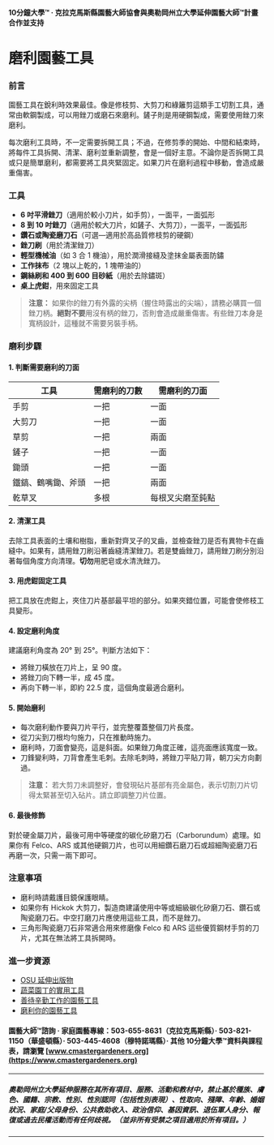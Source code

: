#### 10分鐘大學™ · 克拉克馬斯縣園藝大師協會與奧勒岡州立大學延伸園藝大師™計畫合作並支持

# 磨利園藝工具

### 前言

園藝工具在銳利時效果最佳。像是修枝剪、大剪刀和綠籬剪這類手工切割工具，通常由軟鋼製成，可以用銼刀或磨石來磨利。鏟子則是用硬鋼製成，需要使用銼刀來磨利。

每次磨利工具時，不一定需要拆開工具；不過，在修剪季的開始、中間和結束時，將每件工具拆開、清潔、磨利並重新調整，會是一個好主意。不論你是否拆開工具或只是簡單磨利，都需要將工具夾緊固定。如果刀片在磨利過程中移動，會造成嚴重傷害。

### 工具

- **6 吋平滑銼刀**（適用於較小刀片，如手剪），一面平，一面弧形
- **8 到 10 吋銼刀**（適用於較大刀片，如鏟子、大剪刀），一面平，一面弧形
- **鑽石或陶瓷磨刀石**（可選—適用於高品質修枝剪的硬鋼）
- **銼刀刷**（用於清潔銼刀）
- **輕型機械油**（如 3 合 1 機油），用於潤滑接縫及塗抹金屬表面防鏽
- **工作抹布**（2 塊以上乾的，1 塊帶油的）
- **鋼絲刷和 400 到 600 目砂紙**（用於去除鏽斑）
- **桌上虎鉗**，用來固定工具

> **注意：** 如果你的銼刀有外露的尖柄（握住時露出的尖端），請務必購買一個銼刀柄。**絕對不要**用沒有柄的銼刀，否則會造成嚴重傷害。有些銼刀本身是寬柄設計，這種就不需要另裝手柄。

### 磨利步驟

#### 1. 判斷需要磨利的刀面

| 工具                   | 需磨利的刀數 | 需磨利的刀面                      |
|-----------------------|--------------|------------------------------------|
| 手剪                   | 一把         | 一面                               |
| 大剪刀                 | 一把         | 一面                               |
| 草剪                   | 一把         | 兩面                               |
| 鏟子                   | 一把         | 一面                               |
| 鋤頭                   | 一把         | 一面                               |
| 鐵鎬、鶴嘴鋤、斧頭      | 一把         | 兩面                               |
| 乾草叉                 | 多根         | 每根叉尖磨至鈍點                   |

#### 2. 清潔工具

去除工具表面的土壤和樹脂，重新對齊叉子的叉齒，並檢查銼刀是否有異物卡在齒縫中。如果有，請用銼刀刷沿著齒縫清潔銼刀。若是雙齒銼刀，請用銼刀刷分別沿著每個角度方向清理。**切勿**用肥皂或水清洗銼刀。

#### 3. 用虎鉗固定工具

把工具放在虎鉗上，夾住刀片基部最平坦的部分。如果夾錯位置，可能會使修枝工具變形。

#### 4. 設定磨利角度

建議磨利角度為 20° 到 25°。判斷方法如下：

- 將銼刀橫放在刀片上，呈 90 度。
- 將銼刀向下轉一半，成 45 度。
- 再向下轉一半，即約 22.5 度，這個角度最適合磨利。

#### 5. 開始磨利

- 每次磨利動作要與刀片平行，並完整覆蓋整個刀片長度。
- 從刀尖到刀根均勻施力，只在推動時施力。
- 磨利時，刀面會變亮，這是斜面。如果銼刀角度正確，這亮面應該寬度一致。
- 刀鋒變利時，刀背會產生毛刺。去除毛刺時，將銼刀平貼刀背，朝刀尖方向劃過。

> **注意：** 若大剪刀未調整好，會發現砧片基部有亮金屬色，表示切割刀片切得太緊甚至切入砧片。請立即調整刀片位置。

#### 6. 最後修飾

對於硬金屬刀片，最後可用中等硬度的碳化矽磨刀石（Carborundum）處理。如果你有 Felco、ARS 或其他硬鋼刀片，也可以用細鑽石磨刀石或超細陶瓷磨刀石再磨一次，只需一兩下即可。

### 注意事項

- 磨利時請戴護目鏡保護眼睛。
- 如果你有 Hickok 大剪刀，製造商建議使用中等或細級碳化矽磨刀石、鑽石或陶瓷磨刀石。中空打磨刀片應使用這些工具，而不是銼刀。
- 三角形陶瓷磨刀石非常適合用來修磨像 Felco 和 ARS 這些優質鋼材手剪的刀片，尤其在無法將工具拆開時。

### 進一步資源

- [OSU 延伸出版物](https://catalog.extension.oregonstate.edu)
- [蔬菜園丁的實用工具](http://extension.oregonstate.edu/gardening/practical-tools-vegetable-gardener)
- [善待辛勤工作的園藝工具](http://extension.oregonstate.edu/gardening/take-good-care-hard-working-garden-tools)
- [磨利你的園藝工具](http://extension.oregonstate.edu/benton/sites/default/files/sharpgdn_insights2012.pdf)

#### 園藝大師™諮詢 · 家庭園藝專線：503-655-8631（克拉克馬斯縣）· 503-821-1150（華盛頓縣）· 503-445-4608（穆特諾瑪縣）· 其他 10分鐘大學™資料與課程表，請瀏覽 [www.cmastergardeners.org](https://www.cmastergardeners.org)

---

##### 奧勒岡州立大學延伸服務在其所有項目、服務、活動和教材中，禁止基於種族、膚色、國籍、宗教、性別、性別認同（包括性別表現）、性取向、殘障、年齡、婚姻狀況、家庭/父母身份、公共救助收入、政治信仰、基因資訊、退伍軍人身分、報復或過去民權活動而有任何歧視。（並非所有受禁之項目適用於所有項目。）

---